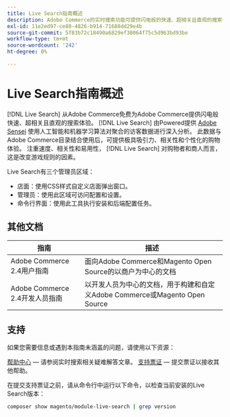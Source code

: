 ```yaml
---
title: Live Search指南概述
description: Adobe Commerce的实时搜索功能可提供闪电般的快速、超相关且直观的搜索体验。
exl-id: 11e2ed97-ce80-4826-b914-71688dd29e4b
source-git-commit: 5f83b72c18490a6829ef30064f75c5d963bd93be
workflow-type: tm+mt
source-wordcount: '242'
ht-degree: 0%

---
```


# Live Search指南概述

[!DNL Live Search] 从Adobe Commerce免费为Adobe Commerce提供闪电般快速、超相关且直观的搜索体验。 [!DNL Live Search] 由Powered提供 [Adobe Sensei](https://www.adobe.com/sensei.html) 使用人工智能和机器学习算法对聚合的访客数据进行深入分析。 此数据与Adobe Commerce目录结合使用后，可提供极具吸引力、相关性和个性化的购物体验。 注重速度、相关性和易用性， [!DNL Live Search] 对购物者和商人而言，这是改变游戏规则的因素。

Live Search有三个管理员区域：

* 店面：使用CSS样式自定义店面弹出窗口。
* 管理员：使用此区域可访问配置和设置。
* 命令行界面：使用此工具执行安装和后端配置任务。

## 其他文档

| 指南 | 描述 |
|--- |--- |
| Adobe Commerce 2.4用户指南 | 面向Adobe Commerce和Magento Open Source的以商户为中心的文档 |
| Adobe Commerce 2.4开发人员指南 | 以开发人员为中心的文档，用于构建和自定义Adobe Commerce或Magento Open Source |

## 支持

如果您需要信息或遇到本指南未涵盖的问题，请使用以下资源：

[帮助中心](https://support.magento.com/hc/en-us)  — 请参阅实时搜索相关疑难解答文章。
[支持票证](https://support.magento.com/hc/en-us/articles/360000913794#submit-ticket)  — 提交票证以接收其他帮助。

在提交支持票证之前，请从命令行中运行以下命令，以检查当前安装的Live Search版本：

```bash
composer show magento/module-live-search | grep version
```
